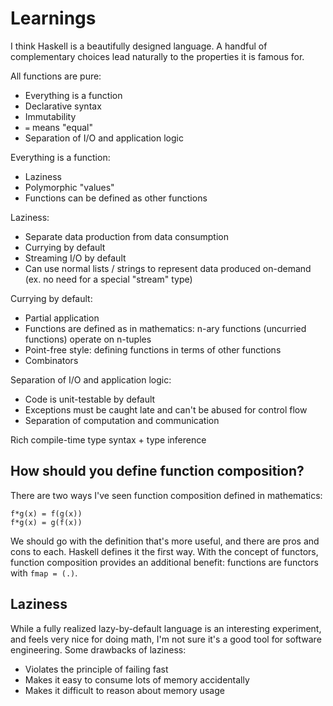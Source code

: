 # Learnings

I think Haskell is a beautifully designed language.
A handful of complementary choices lead naturally to the properties it is famous for.

All functions are pure:
- Everything is a function
- Declarative syntax
- Immutability
- `=` means "equal"
- Separation of I/O and application logic

Everything is a function:
- Laziness
- Polymorphic "values"
- Functions can be defined as other functions

Laziness:
- Separate data production from data consumption
- Currying by default
- Streaming I/O by default
- Can use normal lists / strings to represent data produced on-demand (ex. no need for a special "stream" type)

Currying by default:
- Partial application
- Functions are defined as in mathematics: n-ary functions (uncurried functions) operate on n-tuples
- Point-free style: defining functions in terms of other functions
- Combinators

Separation of I/O and application logic:
- Code is unit-testable by default
- Exceptions must be caught late and can't be abused for control flow
- Separation of computation and communication

Rich compile-time type syntax + type inference

## How should you define function composition?

There are two ways I've seen function composition defined in mathematics:

```
f*g(x) = f(g(x))
f*g(x) = g(f(x))
```

We should go with the definition that's more useful, and there are pros and cons to each.
Haskell defines it the first way.
With the concept of functors, function composition provides an additional benefit: functions are functors with `fmap = (.)`.

## Laziness

While a fully realized lazy-by-default language is an interesting experiment, and feels very nice for doing math, I'm not sure it's a good tool for software engineering.
Some drawbacks of laziness:
- Violates the principle of failing fast
- Makes it easy to consume lots of memory accidentally
- Makes it difficult to reason about memory usage
